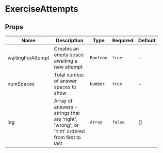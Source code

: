 # ExerciseAttempts

## Props

<!-- @vuese:ExerciseAttempts:props:start -->
|Name|Description|Type|Required|Default|
|---|---|---|---|---|
|waitingForAttempt|Creates an empty space awaiting a new attempt|`Boolean`|`true`|-|
|numSpaces|Total number of answer spaces to show|`Number`|`true`|-|
|log|Array of answers - strings that are 'right', 'wrong', or 'hint' ordered from first to last|`Array`|`false`|[]|

<!-- @vuese:ExerciseAttempts:props:end -->
